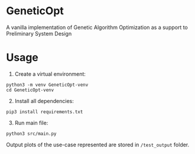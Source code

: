 # GeneticOpt
A vanilla implementation of Genetic Algorithm Optimization as a support to Preliminary System Design

# Usage
1. Create a virtual environment:
```
python3 -m venv GeneticOpt-venv
cd GeneticOpt-venv
```
2. Install all dependencies:
```
pip3 install requirements.txt
```
3. Run main file:
```
python3 src/main.py
```
Output plots of the use-case represented are stored in `/test_output` folder.

